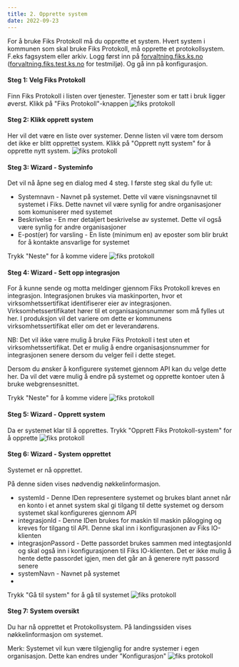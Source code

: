 ```yaml
---
title: 2. Opprette system
date: 2022-09-23
---
```


For å bruke Fiks Protokoll må du opprette et system. Hvert system i kommunen som skal bruke Fiks Protokoll, må opprette et protokollsystem. F.eks fagsystem eller arkiv.
Logg først inn på [forvaltning.fiks.ks.no](forvaltning.fiks.ks.no) ([forvaltning.fiks.test.ks.no](forvaltning.fiks.test.ks.no) for testmiljø). Og gå inn på konfigurasjon.

#### Steg 1: Velg Fiks Protokoll
Finn Fiks Protokoll i listen over tjenester. Tjenester som er tatt i bruk ligger øverst. Klikk på "Fiks Protokoll"-knappen
![fiks protokoll](/images/protokoll-brukerveiledning/2_velg_tjeneste.png "Velg tjeneste")

#### Steg 2: Klikk opprett system
Her vil det være en liste over systemer. Denne listen vil være tom dersom det ikke er blitt opprettet system.
Klikk på "Opprett nytt system" for å opprette nytt system.
![fiks protokoll](/images/protokoll-brukerveiledning/2_opprett_system_knapp.png "Opprett system")

#### Steg 3: Wizard - Systeminfo 
Det vil nå åpne seg en dialog med 4 steg. I første steg skal du fylle ut:
* Systemnavn - Navnet på systemet. Dette vil være visningsnavnet til systemet i Fiks. Dette navnet vil være synlig for andre organisasjoner som komuniserer med systemet
* Beskrivelse - En mer detaljert beskrivelse av systemet. Dette vil også være synlig for andre organisasjoner
* E-post(er) for varsling - En liste (minimum en) av eposter som blir brukt for å kontakte ansvarlige for systemet

Trykk "Neste" for å komme videre
![fiks protokoll](/images/protokoll-brukerveiledning/2_wizard_1_utfylt.png "Wizard info")

#### Steg 4: Wizard - Sett opp integrasjon 
For å kunne sende og motta meldinger gjennom Fiks Protokoll kreves en integrasjon. Integrasjonen brukes via maskinporten, hvor et virksomhetssertifikat identifiserer eier av integrasjonen. Virksomhetssertifikatet hører til et organisasjonsnummer som må fylles ut her. I produksjon vil det variere om dette er kommunens virksomhetssertifikat eller om det er leverandørens. 

NB: Det vil ikke være mulig å bruke Fiks Protokoll i test uten et virksomhetssertifikat. Det er mulig å endre organisasjonsnummer for integrasjonen senere dersom du velger feil i dette steget.

Dersom du ønsker å konfigurere systemet gjennom API kan du velge dette her. Da vil det være mulig å endre på systemet og opprette kontoer uten å bruke webgrensesnittet.

Trykk "Neste" for å komme videre
![fiks protokoll](/images/protokoll-brukerveiledning/2_wizard_2_utfylt.png "Wizard integrasjon")

#### Steg 5: Wizard - Opprett system
Da er systemet klar til å opprettes. 
Trykk "Opprett Fiks Protokoll-system" for å opprette
![fiks protokoll](/images/protokoll-brukerveiledning/2_wizard_3.png "Wizard opprett")

#### Steg 6: Wizard - System opprettet
Systemet er nå opprettet. 

På denne siden vises nødvendig nøkkelinformasjon.
* systemId - Denne IDen representere systemet og brukes blant annet når en konto i et annet system skal gi tilgang til dette systemet og dersom systemet skal konfigureres gjennom API
* integrasjonId - Denne IDen brukes for maskin til maskin pålogging og kreves for tilgang til API. Denne skal inn i konfigurasjonen av Fiks IO-klienten
* integrasjonPassord - Dette passordet brukes sammen med integtasjonId og skal også inn i konfigurasjonen til Fiks IO-klienten. Det er ikke mulig å hente dette passordet igjen, men det går an å generere nytt passord senere
* systemNavn - Navnet på systemet
* 
Trykk "Gå til system" for å gå til systemet
![fiks protokoll](/images/protokoll-brukerveiledning/2_wizard_4.png "Wizard ferdig")

#### Steg 7: System oversikt
Du har nå opprettet et Protokollsystem. På landingssiden vises nøkkelinformasjon om systemet.

Merk: Systemet vil kun være tilgjenglig for andre systemer i egen organisasjon. Dette kan endres under "Konfigurasjon"
![fiks protokoll](/images/protokoll-brukerveiledning/2_opprettet.png "System opprettet")